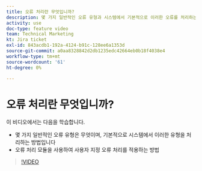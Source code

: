 ```yaml
---
title: 오류 처리란 무엇입니까?
description: 몇 가지 일반적인 오류 유형과 시스템에서 기본적으로 이러한 오류를 처리하는 방법을 배웁니다. 그런 다음 사용자 지정 오류 처리를 적용하는 방법을 배웁니다 [!DNL Adobe Workfront Fusion].
activity: use
doc-type: feature video
team: Technical Marketing
kt: Jira ticket
exl-id: 843acdb1-192a-4124-b91c-128ee6a1353d
source-git-commit: a0aa8328842d2db1235edc42664eb0b18f4038e4
workflow-type: tm+mt
source-wordcount: '61'
ht-degree: 0%

---
```


# 오류 처리란 무엇입니까?

이 비디오에서는 다음을 학습합니다.

* 몇 가지 일반적인 오류 유형은 무엇이며, 기본적으로 시스템에서 이러한 유형을 처리하는 방법입니다
* 오류 처리 모듈을 사용하여 사용자 지정 오류 처리를 적용하는 방법

>[!VIDEO](https://video.tv.adobe.com/v/335304/?quality=12)
